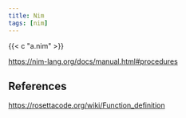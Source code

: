 ```yaml
---
title: Nim
tags: [nim]
---
```


{{< c "a.nim" >}}

<https://nim-lang.org/docs/manual.html#procedures>

## References

<https://rosettacode.org/wiki/Function_definition>
